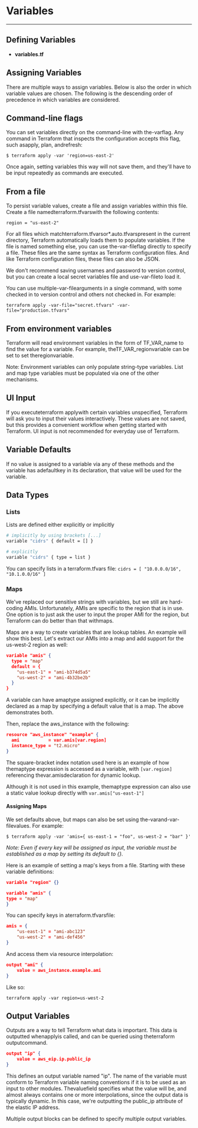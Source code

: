 # Variables

---

## Defining Variables

- **variables.tf**

## Assigning Variables

There are multiple ways to assign variables. Below is also the order in which variable values are chosen. The following is the descending order of precedence in which variables are considered.

## Command-line flags

You can set variables directly on the command-line with the-varflag. Any command in Terraform that inspects the configuration accepts this flag, such asapply, plan, andrefresh:

`$ terraform apply -var 'region=us-east-2'`

Once again, setting variables this way will not save them, and they'll have to be input repeatedly as commands are executed.

## From a file

To persist variable values, create a file and assign variables within this file. Create a file namedterraform.tfvarswith the following contents:

`region = "us-east-2"`

For all files which matchterraform.tfvarsor*.auto.tfvarspresent in the current directory, Terraform automatically loads them to populate variables. If the file is named something else, you can use the-var-fileflag directly to specify a file. These files are the same syntax as Terraform configuration files. And like Terraform configuration files, these files can also be JSON.

We don't recommend saving usernames and password to version control, but you can create a local secret variables file and use-var-fileto load it.

You can use multiple-var-filearguments in a single command, with some checked in to version control and others not checked in. For example:

`terraform apply -var-file="secret.tfvars" -var-file="production.tfvars"`

## From environment variables

Terraform will read environment variables in the form of TF_VAR_name to find the value for a variable. For example, theTF_VAR_regionvariable can be set to set theregionvariable.

Note: Environment variables can only populate string-type variables. List and map type variables must be populated via one of the other mechanisms.

## UI Input

If you executeterraform applywith certain variables unspecified, Terraform will ask you to input their values interactively. These values are not saved, but this provides a convenient workflow when getting started with Terraform. UI input is not recommended for everyday use of Terraform.

## Variable Defaults

If no value is assigned to a variable via any of these methods and the variable has adefaultkey in its declaration, that value will be used for the variable.

## Data Types

### Lists

Lists are defined either explicitly or implicitly

```bash
# implicitly by using brackets [...]
variable "cidrs" { default = [] }

# explicitly
variable "cidrs" { type = list }
```

You can specify lists in a terraform.tfvars file:
`cidrs = [ "10.0.0.0/16", "10.1.0.0/16" ]`

### Maps

We've replaced our sensitive strings with variables, but we still are hard-coding AMIs. Unfortunately, AMIs are specific to the region that is in use. One option is to just ask the user to input the proper AMI for the region, but Terraform can do better than that withmaps.

Maps are a way to create variables that are lookup tables. An example will show this best. Let's extract our AMIs into a map and add support for the us-west-2 region as well:

```json
variable "amis" {
  type = "map"
  default = {
    "us-east-1" = "ami-b374d5a5"
    "us-west-2" = "ami-4b32be2b"
  }
}
```

A variable can have amaptype assigned explicitly, or it can be implicitly declared as a map by specifying a default value that is a map. The above demonstrates both.

Then, replace the aws_instance with the following:

```json
resource "aws_instance" "example" {
  ami           = var.amis[var.region]
  instance_type = "t2.micro"
}
```

The square-bracket index notation used here is an example of how themaptype expression is accessed as a variable, with `[var.region]` referencing thevar.amisdeclaration for dynamic lookup.

Although it is not used in this example, themaptype expression can also use a static value lookup directly with `var.amis["us-east-1"]`

#### Assigning Maps

We set defaults above, but maps can also be set using the-varand-var-filevalues. For example:

`$ terraform apply -var 'amis={ us-east-1 = "foo", us-west-2 = "bar" }'`

*Note: Even if every key will be assigned as input, the variable must be established as a map by setting its default to {}.*

Here is an example of setting a map's keys from a file. Starting with these variable definitions:

```json
variable "region" {}

variable "amis" {
type = "map"
}
```

You can specify keys in aterraform.tfvarsfile:

```json
amis = {
    "us-east-1" = "ami-abc123"
    "us-west-2" = "ami-def456"
}
```

And access them via resource interpolation:

```json
output "ami" {
    value = aws_instance.example.ami
}
```

Like so:

`terraform apply -var region=us-west-2`

## Output Variables

Outputs are a way to tell Terraform what data is important. This data is outputted whenapplyis called, and can be queried using theterraform outputcommand.

```json
output "ip" {
    value = aws_eip.ip.public_ip
}
```

This defines an output variable named "ip". The name of the variable must conform to Terraform variable naming conventions if it is to be used as an input to other modules. Thevaluefield specifies what the value will be, and almost always contains one or more interpolations, since the output data is typically dynamic. In this case, we're outputting the public_ip attribute of the elastic IP address.

Multiple output blocks can be defined to specify multiple output variables.
